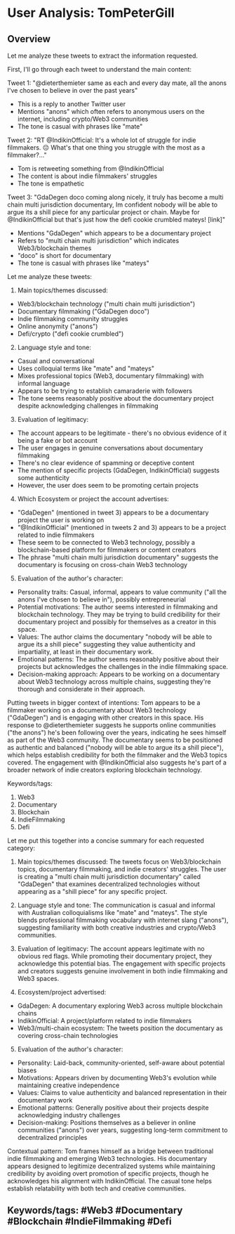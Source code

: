 # User Analysis: TomPeterGill

## Overview

<think>
Let me analyze these tweets to extract the information requested.

First, I'll go through each tweet to understand the main content:

Tweet 1:
"@dieterthemieter same as each and every day mate, all the anons I've chosen to believe in over the past years"
- This is a reply to another Twitter user
- Mentions "anons" which often refers to anonymous users on the internet, including crypto/Web3 communities
- The tone is casual with phrases like "mate"

Tweet 2:
"RT @IndikinOfficial: It's a whole lot of struggle for indie filmmakers. 😔 What's that one thing you struggle with the most as a filmmaker?…"
- Tom is retweeting something from @IndikinOfficial
- The content is about indie filmmakers' struggles
- The tone is empathetic

Tweet 3:
"GdaDegen doco coming along nicely, it truly has become a multi chain multi jurisdiction documentary, Im confident nobody will be able to argue its a shill piece for any particular project or chain. Maybe for @IndikinOfficial but that's just how the defi cookie crumbled mateys! [link]"
- Mentions "GdaDegen" which appears to be a documentary project
- Refers to "multi chain multi jurisdiction" which indicates Web3/blockchain themes
- "doco" is short for documentary
- The tone is casual with phrases like "mateys"

Let me analyze these tweets:

1. Main topics/themes discussed:
- Web3/blockchain technology ("multi chain multi jurisdiction")
- Documentary filmmaking ("GdaDegen doco")
- Indie filmmaking community struggles
- Online anonymity ("anons")
- Defi/crypto ("defi cookie crumbled")

2. Language style and tone:
- Casual and conversational
- Uses colloquial terms like "mate" and "mateys"
- Mixes professional topics (Web3, documentary filmmaking) with informal language
- Appears to be trying to establish camaraderie with followers
- The tone seems reasonably positive about the documentary project despite acknowledging challenges in filmmaking

3. Evaluation of legitimacy:
- The account appears to be legitimate - there's no obvious evidence of it being a fake or bot account
- The user engages in genuine conversations about documentary filmmaking
- There's no clear evidence of spamming or deceptive content
- The mention of specific projects (GdaDegen, IndikinOfficial) suggests some authenticity
- However, the user does seem to be promoting certain projects

4. Which Ecosystem or project the account advertises:
- "GdaDegen" (mentioned in tweet 3) appears to be a documentary project the user is working on
- "@IndikinOfficial" (mentioned in tweets 2 and 3) appears to be a project related to indie filmmakers
- These seem to be connected to Web3 technology, possibly a blockchain-based platform for filmmakers or content creators
- The phrase "multi chain multi jurisdiction documentary" suggests the documentary is focusing on cross-chain Web3 technology

5. Evaluation of the author's character:
- Personality traits: Casual, informal, appears to value community ("all the anons I've chosen to believe in"), possibly entrepreneurial
- Potential motivations: The author seems interested in filmmaking and blockchain technology. They may be trying to build credibility for their documentary project and possibly for themselves as a creator in this space.
- Values: The author claims the documentary "nobody will be able to argue its a shill piece" suggesting they value authenticity and impartiality, at least in their documentary work.
- Emotional patterns: The author seems reasonably positive about their projects but acknowledges the challenges in the indie filmmaking space.
- Decision-making approach: Appears to be working on a documentary about Web3 technology across multiple chains, suggesting they're thorough and considerate in their approach.

Putting tweets in bigger context of intentions:
Tom appears to be a filmmaker working on a documentary about Web3 technology ("GdaDegen") and is engaging with other creators in this space. His response to @dieterthemieter suggests he supports online communities ("the anons") he's been following over the years, indicating he sees himself as part of the Web3 community. The documentary seems to be positioned as authentic and balanced ("nobody will be able to argue its a shill piece"), which helps establish credibility for both the filmmaker and the Web3 topics covered. The engagement with @IndikinOfficial also suggests he's part of a broader network of indie creators exploring blockchain technology.

Keywords/tags:
1. Web3
2. Documentary
3. Blockchain
4. IndieFilmmaking
5. Defi

Let me put this together into a concise summary for each requested category:
</think>

1. Main topics/themes discussed:
The tweets focus on Web3/blockchain topics, documentary filmmaking, and indie creators' struggles. The user is creating a "multi chain multi jurisdiction documentary" called "GdaDegen" that examines decentralized technologies without appearing as a "shill piece" for any specific project.

2. Language style and tone:
The communication is casual and informal with Australian colloquialisms like "mate" and "mateys". The style blends professional filmmaking vocabulary with internet slang ("anons"), suggesting familiarity with both creative industries and crypto/Web3 communities.

3. Evaluation of legitimacy:
The account appears legitimate with no obvious red flags. While promoting their documentary project, they acknowledge this potential bias. The engagement with specific projects and creators suggests genuine involvement in both indie filmmaking and Web3 spaces.

4. Ecosystem/project advertised:
- GdaDegen: A documentary exploring Web3 across multiple blockchain chains
- IndikinOfficial: A project/platform related to indie filmmakers
- Web3/multi-chain ecosystem: The tweets position the documentary as covering cross-chain technologies

5. Evaluation of the author's character:
- Personality: Laid-back, community-oriented, self-aware about potential biases
- Motivations: Appears driven by documenting Web3's evolution while maintaining creative independence
- Values: Claims to value authenticity and balanced representation in their documentary work
- Emotional patterns: Generally positive about their projects despite acknowledging industry challenges
- Decision-making: Positions themselves as a believer in online communities ("anons") over years, suggesting long-term commitment to decentralized principles

Contextual pattern:
Tom frames himself as a bridge between traditional indie filmmaking and emerging Web3 technologies. His documentary appears designed to legitimize decentralized systems while maintaining credibility by avoiding overt promotion of specific projects, though he acknowledges his alignment with IndikinOfficial. The casual tone helps establish relatability with both tech and creative communities.

Keywords/tags:
#Web3 #Documentary #Blockchain #IndieFilmmaking #Defi
---
